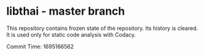 # libthai - master branch

This repository contains frozen state of the repository.
Its history is cleared. It is used only for static code
analysis with Codacy.

Commit Time: 1695166562